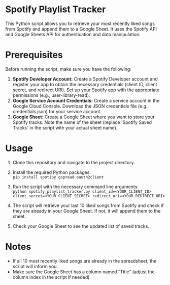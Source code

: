 # Spotify Playlist Tracker
This Python script allows you to retrieve your most recently liked songs from Spotify and append them to a Google Sheet. It uses the Spotify API and Google Sheets API for authentication and data manipulation.

# Prerequisites
Before running the script, make sure you have the following:

1. **Spotify Developer Account:**
Create a Spotify Developer account and register your app to obtain the necessary credentials (client ID, client secret, and redirect URI).
Set up your Spotify app with the appropriate permissions (e.g., user-library-read).
2. **Google Service Account Credentials:**
Create a service account in the Google Cloud Console.
Download the JSON credentials file (e.g., credentials.json) for your service account.
3. **Google Sheet:**
Create a Google Sheet where you want to store your Spotify tracks.
Note the name of the sheet (replace 'Spotify Saved Tracks' in the script with your actual sheet name).

# Usage
1. Clone this repository and navigate to the project directory.
2. Install the required Python packages:
   <br>`pip install spotipy gspread oauth2client`

4. Run the script with the necessary command line arguments:
  <br>`python spotify_playlist_tracker.py client_id=<YOUR_CLIENT_ID> client_secret=<YOUR_CLIENT_SECRET> redirect_uri=<YOUR_REDIRECT_URI>`

5. The script will retrieve your last 10 liked songs from Spotify and check if they are already in your Google Sheet. If not, it will append them to the sheet.
6. Check your Google Sheet to see the updated list of saved tracks.

# Notes
* If all 10 most recently liked songs are already in the spreadsheet, the script will inform you.
* Make sure the Google Sheet has a column named “Title” (adjust the column index in the script if needed).
